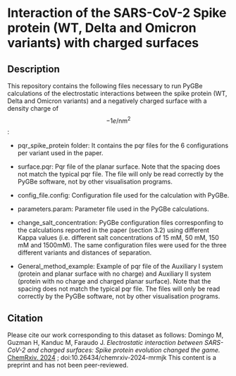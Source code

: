 # Interaction of the SARS-CoV-2 Spike protein (WT, Delta and Omicron variants) with charged surfaces
## Description
This repository contains the following files necessary to run PyGBe calculations of the electrostatic interactions between the spike protein (WT, Delta and Omicron variants) and a negatively charged surface with a density charge of $$-1e/\text{nm}^2$$:


- pqr_spike_protein folder: It contains the pqr files for the 6 configurations per variant used in the paper.

- surface.pqr: Pqr file of the planar surface. Note that the spacing does not match the typical pqr file. The file will only be read correctly by the PyGBe software, not by other visualisation programs.
- config_file.config: Configuration file used for the calculation with PyGBe.

- parameters.param: Parameter file used in the PyGBe calculations.

- change_salt_concentration: PyGBe configuration files corresponfing to the calculations reported in the paper (section 3.2) using different Kappa values (i.e. different salt concentrations of 15 mM, 50 mM, 150 mM and 1500mM). The same configuration files were used for the three different variants and distances of separation.

- General_method_example: Example of pqr file of the Auxiliary I system (protein and planar surface with no charge) and Auxiliary II system (protein with no charge and charged planar surface). Note that the spacing does not match the typical pqr file. The files will only be read correctly by the PyGBe software, not by other visualisation programs. 

## Citation

Please cite our work corresponding to this dataset as follows:
Domingo M, Guzman H, Kanduc M, Faraudo J. *Electrostatic interaction between SARS-CoV-2 and charged surfaces: Spike protein evolution changed the game.* [ChemRxiv. 2024](https://chemrxiv.org/engage/chemrxiv/article-details/66f19a2acec5d6c142f9dbe7) ; doi:10.26434/chemrxiv-2024-mrmjk This content is a preprint and has not been peer-reviewed.
